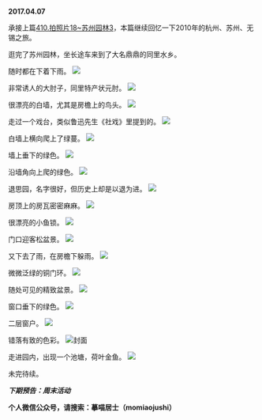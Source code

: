 
          
**2017.04.07**

承接上篇[410.拍照片18~苏州园林3](http://www.jianshu.com/p/5932ad129305)，本篇继续回忆一下2010年的杭州、苏州、无锡之旅。

逛完了苏州园林，坐长途车来到了大名鼎鼎的同里水乡。

随时都在下着下雨。
![](https://mmbiz.qlogo.cn/mmbiz_jpg/uDI3FLln00aQ4Qfvb1fzBomPjRHaksXS3KvaVeXCkdZVxv3BjUESC2ArreVPCYLaPPwvQXOUmFbe1upO2m3Hjw/0?wx_fmt=jpeg)


非常诱人的大肘子，同里特产状元肘。
![](https://mmbiz.qlogo.cn/mmbiz_jpg/uDI3FLln00aQ4Qfvb1fzBomPjRHaksXSwbcwiblqJNwLluQ3dMsiaCzGx4B0sCko2zjzicgo4nMkh0icR1cPSeNoNw/0?wx_fmt=jpeg)


很漂亮的白墙，尤其是房檐上的鸟头。
![](https://mmbiz.qlogo.cn/mmbiz_jpg/uDI3FLln00aQ4Qfvb1fzBomPjRHaksXSm7E1ZHuu59atvKszcduwLYvTKOl0n4vic63S9SXEazWLticdbOIwO0EQ/0?wx_fmt=jpeg)


走过一个戏台，类似鲁迅先生《社戏》里提到的。
![](https://mmbiz.qlogo.cn/mmbiz_jpg/uDI3FLln00aQ4Qfvb1fzBomPjRHaksXSqF8kog7OicuBPcCV6icgicPvxyTKYfJicR5f6zG3G1QCzeiaqML4klyI98Q/0?wx_fmt=jpeg)


白墙上横向爬上了绿蔓。
![](https://mmbiz.qlogo.cn/mmbiz_jpg/uDI3FLln00aQ4Qfvb1fzBomPjRHaksXSCiavf0L3oYbwsc3bGNuXdKp1lm9iayX3biaSa6gOXejUsZnfz3yjSCRWQ/0?wx_fmt=jpeg)


墙上垂下的绿色。
![](https://mmbiz.qlogo.cn/mmbiz_jpg/uDI3FLln00aQ4Qfvb1fzBomPjRHaksXS2HUeDxNDFafkWdJ3Gnsuueknia9tKsuXyVVKLjXhM0icpHODxTzicWAsQ/0?wx_fmt=jpeg)


沿墙角向上爬的绿色。
![](https://mmbiz.qlogo.cn/mmbiz_jpg/uDI3FLln00aQ4Qfvb1fzBomPjRHaksXSCFnfVzunIVX5GnVr5BnG7PGHv8cpUVFxLuujvf8P8dEB0ibZdGYX5yA/0?wx_fmt=jpeg)


退思园，名字很好，但历史上却是以退为进。
![](https://mmbiz.qlogo.cn/mmbiz_jpg/uDI3FLln00aQ4Qfvb1fzBomPjRHaksXSiaKgemJViaeqYqPszRm6iaSMUiciaibOaqcTiakib3NlSnIJtKOGmicjp0dpicPQ/0?wx_fmt=jpeg)


房顶上的房瓦密密麻麻。
![](https://mmbiz.qlogo.cn/mmbiz_jpg/uDI3FLln00aQ4Qfvb1fzBomPjRHaksXSOoAX2m0TBic54icXuoJWnOEchgwicJ8h17vHQ5A6SgLqc21eL6b10FOibQ/0?wx_fmt=jpeg)


很漂亮的小鱼锁。
![](https://mmbiz.qlogo.cn/mmbiz_jpg/uDI3FLln00aQ4Qfvb1fzBomPjRHaksXShOzthyvjXEYpYSsxyBF8icAZah5ibLkkJDVxyj1X67qSTX6CvZrPiayvA/0?wx_fmt=jpeg)


门口迎客松盆景。
![](https://mmbiz.qlogo.cn/mmbiz_jpg/uDI3FLln00aQ4Qfvb1fzBomPjRHaksXSnl64sJFX3IQyNGhNd2DVegu1oSSEcWBS770f9HcIy9HvIEu5hFWFzw/0?wx_fmt=jpeg)


又下去了雨，在房檐下躲雨。
![](https://mmbiz.qlogo.cn/mmbiz_jpg/uDI3FLln00aQ4Qfvb1fzBomPjRHaksXSqOCw7wAibxg71Zehhic1nK1w04pYfYoro2TutY7Q6wiakyfYQb8H65pSw/0?wx_fmt=jpeg)


微微泛绿的铜门环。
![](https://mmbiz.qlogo.cn/mmbiz_jpg/uDI3FLln00aQ4Qfvb1fzBomPjRHaksXSkZN8Hia0TuibiaZKdxxfX4YEPc4Bqv0evtZ4rtlxa5U4lCAFmzKLKcUXg/0?wx_fmt=jpeg)


随处可见的精致盆景。
![](https://mmbiz.qlogo.cn/mmbiz_jpg/uDI3FLln00aQ4Qfvb1fzBomPjRHaksXSEM10nEsuqdHDGW6DQhyz54dOACC1IlrVzeXYRr4qrK1ic1vOeJ0R7iag/0?wx_fmt=jpeg)


窗口垂下的绿色。
![](https://mmbiz.qlogo.cn/mmbiz_jpg/uDI3FLln00aQ4Qfvb1fzBomPjRHaksXS7m5UtQqq8WGsDmDPIG0PeObmZibBvJ3p6n65dQyr475lWMhUPxI4fdw/0?wx_fmt=jpeg)


二层窗户。
![](https://mmbiz.qlogo.cn/mmbiz_jpg/uDI3FLln00aQ4Qfvb1fzBomPjRHaksXSvbaicjEd8bj6YVj8KsmTbwd8OTqF6PRZGoYkW9llVyHsgLicv6OFmEwg/0?wx_fmt=jpeg)


错落有致的色彩。
![](https://mmbiz.qlogo.cn/mmbiz_jpg/uDI3FLln00aQ4Qfvb1fzBomPjRHaksXS61ZQV8FcyibRWhmSbm3DAK3Hib3g6dPxyXVFhtTzbyee6MGdmQR4YQTw/0?wx_fmt=jpeg)封面


走进园内，出现一个池塘，荷叶金鱼。
![](https://mmbiz.qlogo.cn/mmbiz_jpg/uDI3FLln00aQ4Qfvb1fzBomPjRHaksXS7ID3oyv9f3Stcp87LI8icFejIHH0xJqIuKMFW7EIXHDWVzY1FibyMCaA/0?wx_fmt=jpeg)


未完待续。


***下期预告：周末活动***


**个人微信公众号，请搜索：摹喵居士（momiaojushi）**

        